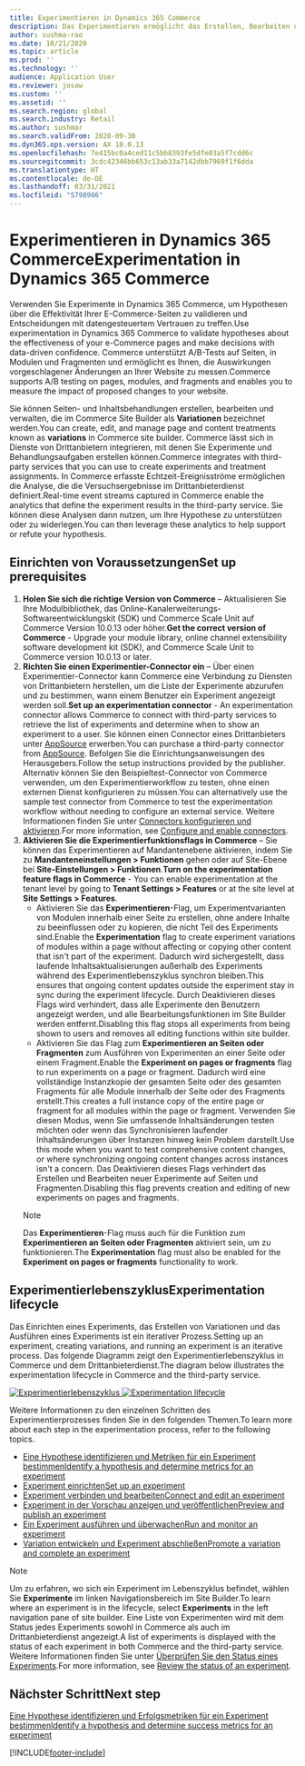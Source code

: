 ```yaml
---
title: Experimentieren in Dynamics 365 Commerce
description: Das Experimentieren ermöglicht das Erstellen, Bearbeiten und Verwalten von Seitenlayouts und Inhaltsbehandlungen im Site Builder. Die Unterstützung von End-to-End-Experimenten ist für E-Commerce-Seiten und -Entitäten innerhalb einer Seite aktiviert.
author: sushma-rao
ms.date: 10/21/2020
ms.topic: article
ms.prod: ''
ms.technology: ''
audience: Application User
ms.reviewer: josaw
ms.custom: ''
ms.assetid: ''
ms.search.region: global
ms.search.industry: Retail
ms.author: sushmar
ms.search.validFrom: 2020-09-30
ms.dyn365.ops.version: AX 10.0.13
ms.openlocfilehash: 7e415bc0a4ced11c5bb8393fe5dfe03a5f7cdd6c
ms.sourcegitcommit: 3cdc42346bb653c13ab33a7142dbb7969f1f6dda
ms.translationtype: HT
ms.contentlocale: de-DE
ms.lasthandoff: 03/31/2021
ms.locfileid: "5798986"
---
```

# <a name="experimentation-in-dynamics-365-commerce"></a><span data-ttu-id="d4254-104">Experimentieren in Dynamics 365 Commerce</span><span class="sxs-lookup"><span data-stu-id="d4254-104">Experimentation in Dynamics 365 Commerce</span></span>
<span data-ttu-id="d4254-105">Verwenden Sie Experimente in Dynamics 365 Commerce, um Hypothesen über die Effektivität Ihrer E-Commerce-Seiten zu validieren und Entscheidungen mit datengesteuertem Vertrauen zu treffen.</span><span class="sxs-lookup"><span data-stu-id="d4254-105">Use experimentation in Dynamics 365 Commerce to validate hypotheses about the effectiveness of your e-Commerce pages and make decisions with data-driven confidence.</span></span> <span data-ttu-id="d4254-106">Commerce unterstützt A/B-Tests auf Seiten, in Modulen und Fragmenten und ermöglicht es Ihnen, die Auswirkungen vorgeschlagener Änderungen an Ihrer Website zu messen.</span><span class="sxs-lookup"><span data-stu-id="d4254-106">Commerce supports A/B testing on pages, modules, and fragments and enables you to measure the impact of proposed changes to your website.</span></span>

<span data-ttu-id="d4254-107">Sie können Seiten- und Inhaltsbehandlungen erstellen, bearbeiten und verwalten, die im Commerce Site Builder als **Variationen** bezeichnet werden.</span><span class="sxs-lookup"><span data-stu-id="d4254-107">You can create, edit, and manage page and content treatments known as **variations** in Commerce site builder.</span></span> <span data-ttu-id="d4254-108">Commerce lässt sich in Dienste von Drittanbietern integrieren, mit denen Sie Experimente und Behandlungsaufgaben erstellen können.</span><span class="sxs-lookup"><span data-stu-id="d4254-108">Commerce integrates with third-party services that you can use to create experiments and treatment assignments.</span></span> <span data-ttu-id="d4254-109">In Commerce erfasste Echtzeit-Ereignisströme ermöglichen die Analyse, die die Versuchsergebnisse im Drittanbieterdienst definiert.</span><span class="sxs-lookup"><span data-stu-id="d4254-109">Real-time event streams captured in Commerce enable the analytics that define the experiment results in the third-party service.</span></span> <span data-ttu-id="d4254-110">Sie können diese Analysen dann nutzen, um Ihre Hypothese zu unterstützen oder zu widerlegen.</span><span class="sxs-lookup"><span data-stu-id="d4254-110">You can then leverage these analytics to help support or refute your hypothesis.</span></span>

## <a name="set-up-prerequisites"></a><span data-ttu-id="d4254-111">Einrichten von Voraussetzungen</span><span class="sxs-lookup"><span data-stu-id="d4254-111">Set up prerequisites</span></span>
1. <span data-ttu-id="d4254-112">**Holen Sie sich die richtige Version von Commerce** – Aktualisieren Sie Ihre Modulbibliothek, das Online-Kanalerweiterungs-Softwareentwicklungskit (SDK) und Commerce Scale Unit auf Commerce Version 10.0.13 oder höher.</span><span class="sxs-lookup"><span data-stu-id="d4254-112">**Get the correct version of Commerce** - Upgrade your module library, online channel extensibility software development kit (SDK), and Commerce Scale Unit to Commerce version 10.0.13 or later.</span></span>
1. <span data-ttu-id="d4254-113">**Richten Sie einen Experimentier-Connector ein** – Über einen Experimentier-Connector kann Commerce eine Verbindung zu Diensten von Drittanbietern herstellen, um die Liste der Experimente abzurufen und zu bestimmen, wann einem Benutzer ein Experiment angezeigt werden soll.</span><span class="sxs-lookup"><span data-stu-id="d4254-113">**Set up an experimentation connector** - An experimentation connector allows Commerce to connect with third-party services to retrieve the list of experiments and determine when to show an experiment to a user.</span></span> <span data-ttu-id="d4254-114">Sie können einen Connector eines Drittanbieters unter [AppSource](https://appsource.microsoft.com) erwerben.</span><span class="sxs-lookup"><span data-stu-id="d4254-114">You can purchase a third-party connector from [AppSource](https://appsource.microsoft.com).</span></span> <span data-ttu-id="d4254-115">Befolgen Sie die Einrichtungsanweisungen des Herausgebers.</span><span class="sxs-lookup"><span data-stu-id="d4254-115">Follow the setup instructions provided by the publisher.</span></span> <span data-ttu-id="d4254-116">Alternativ können Sie den Beispieltest-Connector von Commerce verwenden, um den Experimentierworkflow zu testen, ohne einen externen Dienst konfigurieren zu müssen.</span><span class="sxs-lookup"><span data-stu-id="d4254-116">You can alternatively use the sample test connector from Commerce to test the experimentation workflow without needing to configure an external service.</span></span> <span data-ttu-id="d4254-117">Weitere Informationen finden Sie unter [Connectors konfigurieren und aktivieren](e-commerce-extensibility/connectors.md).</span><span class="sxs-lookup"><span data-stu-id="d4254-117">For more information, see [Configure and enable connectors](e-commerce-extensibility/connectors.md).</span></span> 
1. <span data-ttu-id="d4254-118">**Aktivieren Sie die Experimentierfunktionsflags in Commerce** – Sie können das Experimentieren auf Mandantenebene aktivieren, indem Sie zu **Mandanteneinstellungen > Funktionen** gehen oder auf Site-Ebene bei **Site-Einstellungen > Funktionen**.</span><span class="sxs-lookup"><span data-stu-id="d4254-118">**Turn on the experimentation feature flags in Commerce** - You can enable experimentation at the tenant level by going to **Tenant Settings > Features** or at the site level at **Site Settings > Features**.</span></span>
    - <span data-ttu-id="d4254-119">Aktivieren Sie das **Experimentieren**-Flag, um Experimentvarianten von Modulen innerhalb einer Seite zu erstellen, ohne andere Inhalte zu beeinflussen oder zu kopieren, die nicht Teil des Experiments sind.</span><span class="sxs-lookup"><span data-stu-id="d4254-119">Enable the **Experimentation** flag to create experiment variations of modules within a page without affecting or copying other content that isn't part of the experiment.</span></span> <span data-ttu-id="d4254-120">Dadurch wird sichergestellt, dass laufende Inhaltsaktualisierungen außerhalb des Experiments während des Experimentlebenszyklus synchron bleiben.</span><span class="sxs-lookup"><span data-stu-id="d4254-120">This ensures that ongoing content updates outside the experiment stay in sync during the experiment lifecycle.</span></span> <span data-ttu-id="d4254-121">Durch Deaktivieren dieses Flags wird verhindert, dass alle Experimente den Benutzern angezeigt werden, und alle Bearbeitungsfunktionen im Site Builder werden entfernt.</span><span class="sxs-lookup"><span data-stu-id="d4254-121">Disabling this flag stops all experiments from being shown to users and removes all editing functions within site builder.</span></span>
    - <span data-ttu-id="d4254-122">Aktivieren Sie das Flag zum **Experimentieren an Seiten oder Fragmenten** zum Ausführen von Experimenten an einer Seite oder einem Fragment.</span><span class="sxs-lookup"><span data-stu-id="d4254-122">Enable the **Experiment on pages or fragments** flag to run experiments on a page or fragment.</span></span> <span data-ttu-id="d4254-123">Dadurch wird eine vollständige Instanzkopie der gesamten Seite oder des gesamten Fragments für alle Module innerhalb der Seite oder des Fragments erstellt.</span><span class="sxs-lookup"><span data-stu-id="d4254-123">This creates a full instance copy of the entire page or fragment for all modules within the page or fragment.</span></span> <span data-ttu-id="d4254-124">Verwenden Sie diesen Modus, wenn Sie umfassende Inhaltsänderungen testen möchten oder wenn das Synchronisieren laufender Inhaltsänderungen über Instanzen hinweg kein Problem darstellt.</span><span class="sxs-lookup"><span data-stu-id="d4254-124">Use this mode when you want to test comprehensive content changes, or where synchronizing ongoing content changes across instances isn't a concern.</span></span> <span data-ttu-id="d4254-125">Das Deaktivieren dieses Flags verhindert das Erstellen und Bearbeiten neuer Experimente auf Seiten und Fragmenten.</span><span class="sxs-lookup"><span data-stu-id="d4254-125">Disabling this flag prevents creation and editing of new experiments on pages and fragments.</span></span>
    > [!NOTE]
    > <span data-ttu-id="d4254-126">Das **Experimentieren**-Flag muss auch für die Funktion zum **Experimentieren an Seiten oder Fragmenten** aktiviert sein, um zu funktionieren.</span><span class="sxs-lookup"><span data-stu-id="d4254-126">The **Experimentation** flag must also be enabled for the **Experiment on pages or fragments** functionality to work.</span></span>
    
## <a name="experimentation-lifecycle"></a><span data-ttu-id="d4254-127">Experimentierlebenszyklus</span><span class="sxs-lookup"><span data-stu-id="d4254-127">Experimentation lifecycle</span></span>
<span data-ttu-id="d4254-128">Das Einrichten eines Experiments, das Erstellen von Variationen und das Ausführen eines Experiments ist ein iterativer Prozess.</span><span class="sxs-lookup"><span data-stu-id="d4254-128">Setting up an experiment, creating variations, and running an experiment is an iterative process.</span></span> <span data-ttu-id="d4254-129">Das folgende Diagramm zeigt den Experimentierlebenszyklus in Commerce und dem Drittanbieterdienst.</span><span class="sxs-lookup"><span data-stu-id="d4254-129">The diagram below illustrates the experimentation lifecycle in Commerce and the third-party service.</span></span> 

<span data-ttu-id="d4254-130">[ ![Experimentierlebenszyklus](./media/experimentation_lifecycle.svg) ](./media/experimentation_lifecycle.svg#lightbox)</span><span class="sxs-lookup"><span data-stu-id="d4254-130">[ ![Experimentation lifecycle](./media/experimentation_lifecycle.svg) ](./media/experimentation_lifecycle.svg#lightbox)</span></span>

<span data-ttu-id="d4254-131">Weitere Informationen zu den einzelnen Schritten des Experimentierprozesses finden Sie in den folgenden Themen.</span><span class="sxs-lookup"><span data-stu-id="d4254-131">To learn more about each step in the experimentation process, refer to the following topics.</span></span>
- [<span data-ttu-id="d4254-132">Eine Hypothese identifizieren und Metriken für ein Experiment bestimmen</span><span class="sxs-lookup"><span data-stu-id="d4254-132">Identify a hypothesis and determine metrics for an experiment</span></span>](experimentation-identify.md)
- [<span data-ttu-id="d4254-133">Experiment einrichten</span><span class="sxs-lookup"><span data-stu-id="d4254-133">Set up an experiment</span></span>](experimentation-setup.md)
- [<span data-ttu-id="d4254-134">Experiment verbinden und bearbeiten</span><span class="sxs-lookup"><span data-stu-id="d4254-134">Connect and edit an experiment</span></span>](experimentation-connect-edit.md)
- [<span data-ttu-id="d4254-135">Experiment in der Vorschau anzeigen und veröffentlichen</span><span class="sxs-lookup"><span data-stu-id="d4254-135">Preview and publish an experiment</span></span>](experimentation-preview-publish.md)
- [<span data-ttu-id="d4254-136">Ein Experiment ausführen und überwachen</span><span class="sxs-lookup"><span data-stu-id="d4254-136">Run and monitor an experiment</span></span>](experimentation-run-monitor.md)
- [<span data-ttu-id="d4254-137">Variation entwickeln und Experiment abschließen</span><span class="sxs-lookup"><span data-stu-id="d4254-137">Promote a variation and complete an experiment</span></span>](experimentation-review-complete.md)

> [!NOTE]
> <span data-ttu-id="d4254-138">Um zu erfahren, wo sich ein Experiment im Lebenszyklus befindet, wählen Sie **Experimente** im linken Navigationsbereich im Site Builder.</span><span class="sxs-lookup"><span data-stu-id="d4254-138">To learn where an experiment is in the lifecycle, select **Experiments** in the left navigation pane of site builder.</span></span> <span data-ttu-id="d4254-139">Eine Liste von Experimenten wird mit dem Status jedes Experiments sowohl in Commerce als auch im Drittanbieterdienst angezeigt.</span><span class="sxs-lookup"><span data-stu-id="d4254-139">A list of experiments is displayed with the status of each experiment in both Commerce and the third-party service.</span></span> <span data-ttu-id="d4254-140">Weitere Informationen finden Sie unter [Überprüfen Sie den Status eines Experiments](experimentation-status.md).</span><span class="sxs-lookup"><span data-stu-id="d4254-140">For more information, see [Review the status of an experiment](experimentation-status.md).</span></span>

## <a name="next-step"></a><span data-ttu-id="d4254-141">Nächster Schritt</span><span class="sxs-lookup"><span data-stu-id="d4254-141">Next step</span></span>
[<span data-ttu-id="d4254-142">Eine Hypothese identifizieren und Erfolgsmetriken für ein Experiment bestimmen</span><span class="sxs-lookup"><span data-stu-id="d4254-142">Identify a hypothesis and determine success metrics for an experiment</span></span>](experimentation-identify.md) 


[!INCLUDE[footer-include](../includes/footer-banner.md)]